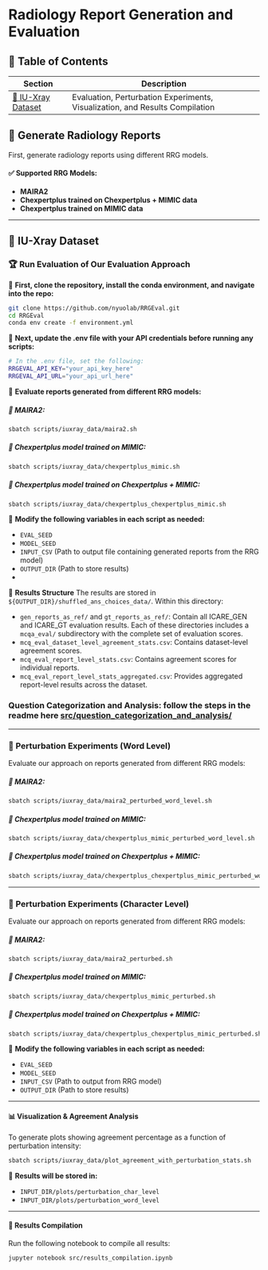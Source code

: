 # Radiology Report Generation and Evaluation

## 📌 Table of Contents

| Section | Description |
|---------|-------------|
| [📂 IU-Xray Dataset](#📂-iu-xray-dataset) | Evaluation, Perturbation Experiments, Visualization, and Results Compilation |

## 📌 Generate Radiology Reports

First, generate radiology reports using different RRG models.

#### ✅ Supported RRG Models:
- **MAIRA2**
- **Chexpertplus trained on Chexpertplus + MIMIC data**
- **Chexpertplus trained on MIMIC data**

---

## 📂 IU-Xray Dataset

### 🏆 Run Evaluation of Our Evaluation Approach

📌 **First, clone the repository, install the conda environment, and navigate into the repo:**

```bash
git clone https://github.com/nyuolab/RRGEval.git
cd RRGEval
conda env create -f environment.yml
```

📌 **Next, update the .env file with your API credentials before running any scripts:**
```bash
# In the .env file, set the following:
RRGEVAL_API_KEY="your_api_key_here"
RRGEVAL_API_URL="your_api_url_here"
```

📌 **Evaluate reports generated from different RRG models:**

##### 🔹 MAIRA2:
```bash
sbatch scripts/iuxray_data/maira2.sh
```

##### 🔹 Chexpertplus model trained on MIMIC:
```bash
sbatch scripts/iuxray_data/chexpertplus_mimic.sh
```

##### 🔹 Chexpertplus model trained on Chexpertplus + MIMIC:
```bash
sbatch scripts/iuxray_data/chexpertplus_chexpertplus_mimic.sh
```

📌 **Modify the following variables in each script as needed:**
- `EVAL_SEED`
- `MODEL_SEED`
- `INPUT_CSV` (Path to output file containing generated reports from the RRG model)
- `OUTPUT_DIR` (Path to store results)
- 
📌 **Results Structure**
The results are stored in `${OUTPUT_DIR}/shuffled_ans_choices_data/`. Within this directory:

- `gen_reports_as_ref/` and `gt_reports_as_ref/`: Contain all ICARE_GEN and ICARE_GT evaluation results. Each of these directories includes a `mcqa_eval/` subdirectory with the complete set of evaluation scores.
- `mcq_eval_dataset_level_agreement_stats.csv`: Contains dataset-level agreement scores.
- `mcq_eval_report_level_stats.csv`: Contains agreement scores for individual reports.
- `mcq_eval_report_level_stats_aggregated.csv`: Provides aggregated report-level results across the dataset.

### Question Categorization and Analysis: follow the steps in the readme here [src/question_categorization_and_analysis/](src/question_categorization_and_analysis/)
---

### 🔄 Perturbation Experiments (Word Level)

Evaluate our approach on reports generated from different RRG models:

##### 🔹 MAIRA2:
```bash
sbatch scripts/iuxray_data/maira2_perturbed_word_level.sh
```

##### 🔹 Chexpertplus model trained on MIMIC:
```bash
sbatch scripts/iuxray_data/chexpertplus_mimic_perturbed_word_level.sh
```

##### 🔹 Chexpertplus model trained on Chexpertplus + MIMIC:
```bash
sbatch scripts/iuxray_data/chexpertplus_chexpertplus_mimic_perturbed_word_level.sh
```

---

### 🔄 Perturbation Experiments (Character Level)

Evaluate our approach on reports generated from different RRG models:

##### 🔹 MAIRA2:
```bash
sbatch scripts/iuxray_data/maira2_perturbed.sh
```

##### 🔹 Chexpertplus model trained on MIMIC:
```bash
sbatch scripts/iuxray_data/chexpertplus_mimic_perturbed.sh
```

##### 🔹 Chexpertplus model trained on Chexpertplus + MIMIC:
```bash
sbatch scripts/iuxray_data/chexpertplus_chexpertplus_mimic_perturbed.sh
```

📌 **Modify the following variables in each script as needed:**
- `EVAL_SEED`
- `MODEL_SEED`
- `INPUT_CSV` (Path to output from RRG model)
- `OUTPUT_DIR` (Path to store results)

---

#### 📊 Visualization & Agreement Analysis

To generate plots showing agreement percentage as a function of perturbation intensity:
```bash
sbatch scripts/iuxray_data/plot_agreement_with_perturbation_stats.sh
```

📂 **Results will be stored in:**
- `INPUT_DIR/plots/perturbation_char_level`
- `INPUT_DIR/plots/perturbation_word_level`

---

#### 📑 Results Compilation

Run the following notebook to compile all results:
```bash
jupyter notebook src/results_compilation.ipynb
```


